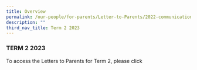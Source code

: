 ```yaml
---
title: Overview
permalink: /our-people/for-parents/Letter-to-Parents/2022-communications/Term-2-2022/overview/
description: ""
third_nav_title: Term 2 2023
---
```

### TERM 2 2023



To access the Letters to Parents for Term 2, please click 